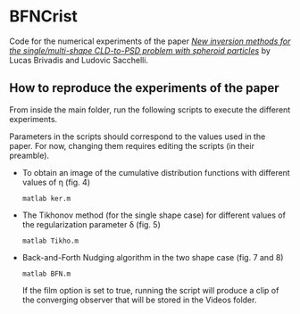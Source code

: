 # BFNCrist

Code for the numerical experiments of the paper [_New inversion methods for the single/multi-shape CLD-to-PSD problem with spheroid particles_](https://arxiv.org/abs/2012.08287) by Lucas Brivadis and Ludovic Sacchelli.

## How to reproduce the experiments of the paper

From inside the main folder, run the following scripts to execute the different experiments.

Parameters in the scripts should correspond to the values used in the paper. For now, changing them requires editing the scripts (in their preamble).

- To obtain an image of the cumulative distribution functions with different values of η (fig. 4)
	```
	matlab ker.m
	```

- The Tikhonov method (for the single shape case) for different values of the regularization parameter δ (fig. 5)
	```
	matlab Tikho.m
	```

- Back-and-Forth Nudging algorithm in the two shape case (fig. 7 and 8)
	```
	matlab BFN.m
	```
	If the film option is set to true, running the script will produce a clip of the converging observer that will be stored in the Videos folder.
